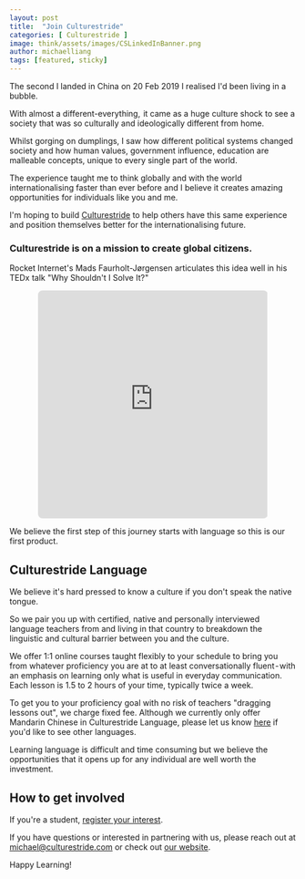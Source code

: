 ```yaml
---
layout: post
title:  "Join Culturestride"
categories: [ Culturestride ]
image: think/assets/images/CSLinkedInBanner.png
author: michaelliang
tags: [featured, sticky]
---
```

The second I landed in China on 20 Feb 2019 I realised I'd been living in a bubble.

With almost a different-everything,  it came as a huge culture shock to see a society that was so culturally and ideologically different from home.

Whilst gorging on dumplings, I saw how different political systems changed society and how human values, government influence, education are malleable concepts, unique to every single part of the world.

The experience taught me to think globally and with the world internationalising faster than ever before and I believe it creates amazing opportunities for individuals like you and me.

I'm hoping to build [Culturestride](https://culturestride.com) to help others have this same experience and position themselves better for the internationalising future.

### Culturestride is on a mission to create global citizens.

Rocket Internet's Mads Faurholt-Jørgensen articulates this idea well in his TEDx talk "Why Shouldn't I Solve It?"

<div style="text-align:center">
<iframe width="80%" height="400px" style="border: 0;border-radius:8px"
src="https://www.youtube.com/embed/eD0T3rGQo4Y">
</iframe>
</div>

We believe the first step of this journey starts with language so this is our first product.

## Culturestride Language

We believe it's hard pressed to know a culture if you don't speak the native tongue.

So we pair you up with certified, native and personally interviewed language teachers from and living in that country to breakdown the linguistic and cultural barrier between you and the culture.

We offer 1:1 online courses taught flexibly to your schedule to bring you from whatever proficiency you are at to at least conversationally fluent - with an emphasis on learning only what is useful in everyday communication. Each lesson is 1.5 to 2 hours of your time, typically twice a week.

To get you to your proficiency goal with no risk of teachers "dragging lessons out", we charge fixed fee. Although we currently only offer Mandarin Chinese in Culturestride Language, please let us know <a href="https://culturestride.typeform.com/to/VNXeTO" target="_blank">here</a> if you'd like to see other languages.

Learning language is difficult and time consuming but we believe the opportunities that it opens up for any individual are well worth the investment.

## How to get involved

If you're a student, [register your interest](https://culturestride.com/start).

If you have questions or interested in partnering with us, please reach out at [michael@culturestride.com](mailto:michael@culturestride.com) or check out [our website](https://culturestride.com/).

Happy Learning!